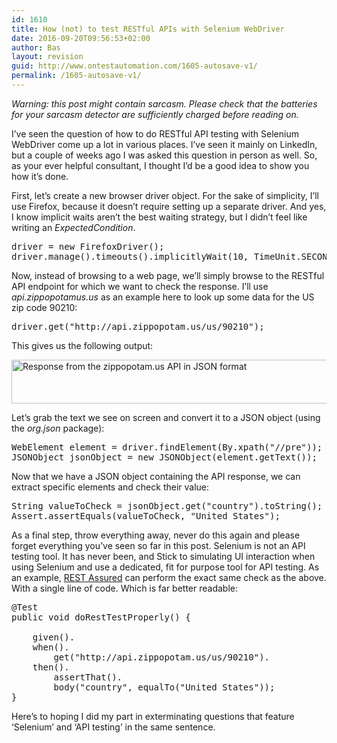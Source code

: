```yaml
---
id: 1610
title: How (not) to test RESTful APIs with Selenium WebDriver
date: 2016-09-20T09:56:53+02:00
author: Bas
layout: revision
guid: http://www.ontestautomation.com/1605-autosave-v1/
permalink: /1605-autosave-v1/
---
```

_Warning: this post might contain sarcasm. Please check that the batteries for your sarcasm detector are sufficiently charged before reading on._

I&#8217;ve seen the question of how to do RESTful API testing with Selenium WebDriver come up a lot in various places. I&#8217;ve seen it mainly on LinkedIn, but a couple of weeks ago I was asked this question in person as well. So, as your ever helpful consultant, I thought I&#8217;d be a good idea to show you how it&#8217;s done.

First, let&#8217;s create a new browser driver object. For the sake of simplicity, I&#8217;ll use Firefox, because it doesn&#8217;t require setting up a separate driver. And yes, I know implicit waits aren&#8217;t the best waiting strategy, but I didn&#8217;t feel like writing an _ExpectedCondition_.

<pre class="brush: java; gutter: false">driver = new FirefoxDriver();
driver.manage().timeouts().implicitlyWait(10, TimeUnit.SECONDS);</pre>

Now, instead of browsing to a web page, we&#8217;ll simply browse to the RESTful API endpoint for which we want to check the response. I&#8217;ll use _api.zippopotamus.us_ as an example here to look up some data for the US zip code 90210:

<pre class="brush: java; gutter: false">driver.get("http://api.zippopotam.us/us/90210");</pre>

This gives us the following output:

<a href="http://www.ontestautomation.com/?attachment_id=1606" rel="attachment wp-att-1606"><img src="http://www.ontestautomation.com/wp-content/uploads/2016/09/api_json_response.png" alt="Response from the zippopotam.us API in JSON format" width="1622" height="70" class="aligncenter size-full wp-image-1606" srcset="https://www.ontestautomation.com/wp-content/uploads/2016/09/api_json_response.png 1622w, https://www.ontestautomation.com/wp-content/uploads/2016/09/api_json_response-300x13.png 300w, https://www.ontestautomation.com/wp-content/uploads/2016/09/api_json_response-768x33.png 768w, https://www.ontestautomation.com/wp-content/uploads/2016/09/api_json_response-1024x44.png 1024w" sizes="(max-width: 1622px) 100vw, 1622px" /></a>

Let&#8217;s grab the text we see on screen and convert it to a JSON object (using the _org.json_ package):

<pre class="brush: java; gutter: false">WebElement element = driver.findElement(By.xpath("//pre"));
JSONObject jsonObject = new JSONObject(element.getText());</pre>

Now that we have a JSON object containing the API response, we can extract specific elements and check their value:

<pre class="brush: java; gutter: false">String valueToCheck = jsonObject.get("country").toString();
Assert.assertEquals(valueToCheck, "United States");</pre>

As a final step, throw everything away, never do this again and please forget everything you&#8217;ve seen so far in this post. Selenium is not an API testing tool. It has never been, and Stick to simulating UI interaction when using Selenium and use a dedicated, fit for purpose tool for API testing. As an example, <a href="http://rest-assured.io/" target="_blank">REST Assured</a> can perform the exact same check as the above. With a single line of code. Which is far better readable:

<pre class="brush: java; gutter: false">@Test
public void doRestTestProperly() {
		
	given().
	when().
		get("http://api.zippopotam.us/us/90210").
	then().
		assertThat().
		body("country", equalTo("United States"));
}</pre>

Here&#8217;s to hoping I did my part in exterminating questions that feature &#8216;Selenium&#8217; and &#8216;API testing&#8217; in the same sentence.